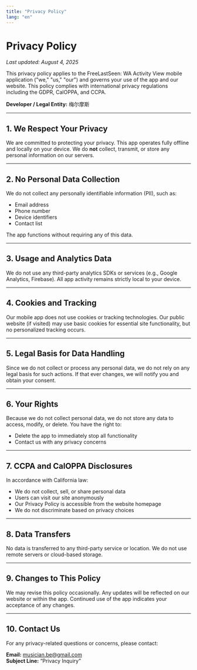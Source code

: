 ```yaml
---
title: "Privacy Policy"
lang: "en"
---
```


# Privacy Policy

_Last updated: August 4, 2025_

This privacy policy applies to the FreeLastSeen: WA Activity View mobile application ("we," "us," "our") and governs your use of the app and our website. This policy complies with international privacy regulations including the GDPR, CalOPPA, and CCPA.

**Developer / Legal Entity:** 梅尔摩斯

---

## 1. We Respect Your Privacy

We are committed to protecting your privacy. This app operates fully offline and locally on your device. We do **not** collect, transmit, or store any personal information on our servers.

---

## 2. No Personal Data Collection

We do not collect any personally identifiable information (PII), such as:

- Email address
- Phone number
- Device identifiers
- Contact list

The app functions without requiring any of this data.

---

## 3. Usage and Analytics Data

We do not use any third-party analytics SDKs or services (e.g., Google Analytics, Firebase). All app activity remains strictly local to your device.

---

## 4. Cookies and Tracking

Our mobile app does not use cookies or tracking technologies. Our public website (if visited) may use basic cookies for essential site functionality, but no personalized tracking occurs.

---

## 5. Legal Basis for Data Handling

Since we do not collect or process any personal data, we do not rely on any legal basis for such actions. If that ever changes, we will notify you and obtain your consent.

---

## 6. Your Rights

Because we do not collect personal data, we do not store any data to access, modify, or delete. You have the right to:

- Delete the app to immediately stop all functionality
- Contact us with any privacy concerns

---

## 7. CCPA and CalOPPA Disclosures

In accordance with California law:

- We do not collect, sell, or share personal data
- Users can visit our site anonymously
- Our Privacy Policy is accessible from the website homepage
- We do not discriminate based on privacy choices

---

## 8. Data Transfers

No data is transferred to any third-party service or location. We do not use remote servers or cloud-based storage.

---

## 9. Changes to This Policy

We may revise this policy occasionally. Any updates will be reflected on our website or within the app. Continued use of the app indicates your acceptance of any changes.

---

## 10. Contact Us

For any privacy-related questions or concerns, please contact:

**Email:** musician.be@gmail.com  
**Subject Line:** “Privacy Inquiry”

